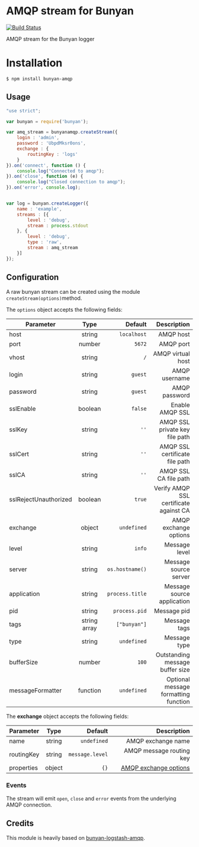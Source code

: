 # AMQP stream for Bunyan

[![Build Status](https://travis-ci.org/ferronrsmith/bunyan-amqp.svg)](https://travis-ci.org/ferronrsmith/bunyan-amqp)

AMQP stream for the Bunyan logger

# Installation

    $ npm install bunyan-amqp


## Usage

```javascript
"use strict";

var bunyan = require('bunyan');

var amq_stream = bunyanamqp.createStream({
    login : 'admin',
    password : 'UbpdMksr0ons',
    exchange : {
        routingKey : 'logs'
    }
}).on('connect', function () {
    console.log("Connected to amqp");
}).on('close', function (e) {
    console.log("Closed connection to amqp");
}).on('error', console.log);


var log = bunyan.createLogger({
    name : 'example',
    streams : [{
        level : 'debug',
        stream : process.stdout
    }, {
        level : 'debug',
        type : 'raw',
        stream : amq_stream
    }]
});
```

## Configuration

A raw bunyan stream can be created using the module  ``createStream(options)``method.

The ``options`` object accepts the following fields:


| Parameter | Type | Default | Description |
| ------------- |:-------------:| -----:|-----:|
| host 				    | string 		| `localhost` 		| AMQP host |
| port 				    | number 		| `5672` 			| AMQP port |
| vhost 				| string 		| `/`				| AMQP virtual host |
| login 				| string 		| `guest` 			| AMQP username |
| password			    | string 		| `guest` 			| AMQP password |
| sslEnable 			| boolean 	    | `false` 			| Enable AMQP SSL |
| sslKey 				| string 		| `''` 			    | AMQP SSL private key file path |
| sslCert 				| string 		| `''` 			    | AMQP SSL certificate file path |
| sslCA 				| string 		| `''` 			    | AMQP SSL CA file path |
| sslRejectUnauthorized	| boolean 	    | `true` 			| Verify AMQP SSL certificate against CA |
| exchange 			    | object 		| `undefined` 		| AMQP exchange options |
| level 				| string 		| `info` 			| Message level |
| server 				| string 		| `os.hostname()` 	| Message source server |
| application 			| string 		| `process.title` 	| Message source application |
| pid 				    | string 		| `process.pid`	    | Message pid |
| tags 				    | string array	| `["bunyan"]`		| Message tags |
| type 				    | string 		| `undefined` 		| Message type |
| bufferSize 			| number 		| `100` 			| Outstanding message buffer size |
| messageFormatter 	    | function 	    | `undefined` 		| Optional message formatting function |

The **exchange** object accepts the following fields:

| Parameter | Type | Default | Description |
| ------------- |:-------------:| -----:|-----:|
| name 		    | string 	| `undefined` 		| AMQP exchange name |
| routingKey 	| string 	| `message.level` 	| AMQP message routing key |
| properties 	| object 	| `{}` 			    | [AMQP exchange options](https://github.com/postwait/node-amqp/blob/master/README.md#connectionexchangename-options-opencallback) |


### Events

The stream will emit ``open``, ``close`` and ``error`` events from the underlying AMQP connection.


## Credits

This module is heavily based on [bunyan-logstash-amqp](https://github.com/brandonhamilton/bunyan-logstash-amqp).
